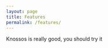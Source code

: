 ```yaml
---
layout: page
title: Features
permalink: /features/
---
```


<aside>
<div class = "browsers">
<div class = "browser">
<div class="browser-top-bar">
<div class="browser-circle"></div>
<div class="browser-circle"></div>
<div class="browser-circle"></div>
</div>
<div class="browser-content"></div>
</div>
</div>
</aside>

<article>
<p>Knossos is  really good, you should try it</p>
</article>
<!-- <div class="cover"></div> -->
